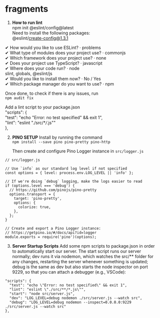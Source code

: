 # fragments

1. **How to run lint**  
   npm init @eslint/config@latest  
   Need to install the following packages:  
   @eslint/create-config@1.3.1

✔ How would you like to use ESLint? · problems  
 ✔ What type of modules does your project use? · commonjs  
 ✔ Which framework does your project use? · none  
 ✔ Does your project use TypeScript? · javascript  
 ✔ Where does your code run? · node  
 slint, globals, @eslint/js  
 ✔ Would you like to install them now? · No / Yes  
 ✔ Which package manager do you want to use? · npm

Once done, to check if there is any issues, run  
 `npm audit fix`

Add a lint script to your package.json  
"scripts": {  
 "test": "echo \"Error: no test specified\" && exit 1",  
 "lint": "eslint \"./src/\*_/_.js\""  
 },

2. **PINO SETUP**
   Install by running the command  
   `npm install --save pino pino-pretty pino-http`

   Then create and configure Pino Logger instance in `src/logger.js`

```
// src/logger.js

// Use `info` as our standard log level if not specified
const options = { level: process.env.LOG_LEVEL || 'info' };

// If we're doing `debug` logging, make the logs easier to read
if (options.level === 'debug') {
  // https://github.com/pinojs/pino-pretty
  options.transport = {
    target: 'pino-pretty',
    options: {
      colorize: true,
    },
  };
}

// Create and export a Pino Logger instance:
// https://getpino.io/#/docs/api?id=logger
module.exports = require('pino')(options);
```

3. **Server Startup Scripts**
   Add some npm scripts to package.json in order to automatically start our server. The start script runs our server normally; dev runs it via nodemon, which watches the src/\*\* folder for any changes, restarting the server whenever something is updated; debug is the same as dev but also starts the node inspector on port 9229, so that you can attach a debugger (e.g., VSCode):

```
"scripts": {
  "test": "echo \"Error: no test specified\" && exit 1",
  "lint": "eslint \"./src/**/*.js\"",
  "start": "node src/server.js",
  "dev": "LOG_LEVEL=debug nodemon ./src/server.js --watch src",
  "debug": "LOG_LEVEL=debug nodemon --inspect=0.0.0.0:9229 ./src/server.js --watch src"
},
```
